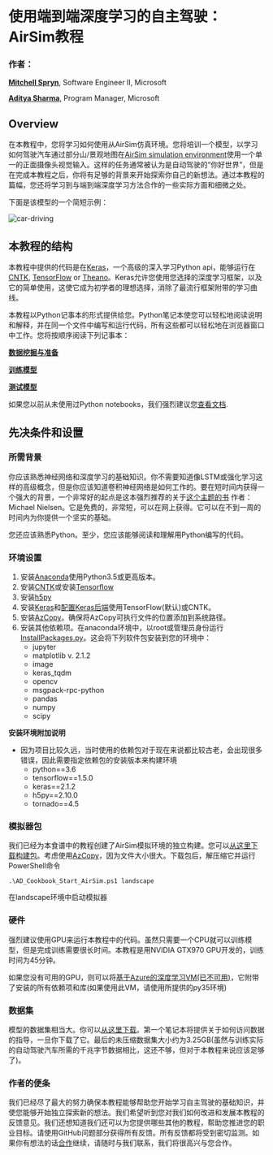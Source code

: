 # 使用端到端深度学习的自主驾驶：AirSim教程

### 作者：
**[Mitchell Spryn](https://www.linkedin.com/in/mitchell-spryn-57834545/)**, Software Engineer II, Microsoft

**[Aditya Sharma](https://www.linkedin.com/in/adityasharmacmu/)**, Program Manager, Microsoft


## Overview

在本教程中，您将学习如何使用从AirSim仿真环境。您将培训一个模型，以学习如何驾驶汽车通过部分山/景观地图在[AirSim simulation environment](https://github.com/Microsoft/AirSim)使用一个单一的正面摄像头视觉输入。这样的任务通常被认为是自动驾驶的“你好世界”，但是在完成本教程之后，你将有足够的背景来开始探索你自己的新想法。通过本教程的篇幅，您还将学习到与端到端深度学习方法合作的一些实际方面和细微之处。

下面是该模型的一个简短示例：

![car-driving](car_driving.gif)

## 本教程的结构

本教程中提供的代码是在[Keras](https://keras.io/)，一个高级的深入学习Python api，能够运行在[CNTK](https://www.microsoft.com/en-us/cognitive-toolkit/), [TensorFlow](https://www.tensorflow.org/) or [Theano](http://deeplearning.net/software/theano/index.html)。Keras允许您使用您选择的深度学习框架，以及它的简单使用，这使它成为初学者的理想选择，消除了最流行框架附带的学习曲线。

本教程以Python记事本的形式提供给您。Python笔记本使您可以轻松地阅读说明和解释，并在同一个文件中编写和运行代码，所有这些都可以轻松地在浏览器窗口中工作。您将按顺序阅读下列记事本：

**[数据挖掘与准备](DataExplorationAndPreparation.ipynb)**

**[训练模型](TrainModel.ipynb)**

**[测试模型](TestModel.ipynb)**

如果您以前从未使用过Python notebooks，我们强烈建议您[查看文档](http://jupyter-notebook-beginner-guide.readthedocs.io/en/latest/what_is_jupyter.html).


## 先决条件和设置
### 所需背景

你应该熟悉神经网络和深度学习的基础知识。你不需要知道像LSTM或强化学习这样的高级概念，但是你应该知道卷积神经网络是如何工作的。要在短时间内获得一个强大的背景，一个非常好的起点是这本强烈推荐的关于[这个主题的书](http://neuralnetworksanddeeplearning.com/) 作者：Michael Nielsen。它是免费的，非常短，可以在网上获得。它可以在不到一周的时间内为你提供一个坚实的基础。

您还应该熟悉Python。至少，您应该能够阅读和理解用Python编写的代码。

### 环境设置
1. 安装[Anaconda](https://conda.io/docs/user-guide/install/index.html)使用Python3.5或更高版本。
2. 安装[CNTK](https://docs.microsoft.com/en-us/cognitive-toolkit/Setup-CNTK-on-your-machine)或安装[Tensorflow](https://www.tensorflow.org/install/install_windows)
3. 安装[h5py](http://docs.h5py.org/en/latest/build.html)
4. 安装[Keras](https://keras.io/#installation)和[配置Keras后端](https://keras.io/backend/)使用TensorFlow(默认)或CNTK。
5. 安装[AzCopy](https://docs.microsoft.com/en-us/azure/storage/common/storage-use-azcopy)。确保将AzCopy可执行文件的位置添加到系统路径。
6. 安装其他依赖项。在anaconda环境中，以root或管理员身份运行[InstallPackages.py](AirSimE2EDeepLearning\InstallPackages.py)。这会将下列软件包安装到您的环境中：
    * jupyter
    * matplotlib v. 2.1.2
    * image
    * keras_tqdm
    * opencv
    * msgpack-rpc-python
    * pandas
    * numpy
    * scipy

**安装环境附加说明**
- 因为项目比较久远，当时使用的依赖包对于现在来说都比较古老，会出现很多错误，因此需要指定依赖包的安装版本来构建环境
    - python==3.6
    * tensorflow==1.5.0
    * keras==2.1.2
    * h5py==2.10.0
    * tornado==4.5

### 模拟器包
我们已经为本食谱中的教程创建了AirSim模拟环境的独立构建。您可以[从这里下载构建包](https://airsimtutorialdataset.blob.core.windows.net/e2edl/AD_Cookbook_AirSim.7z)。考虑使用[AzCopy](https://docs.microsoft.com/en-us/azure/storage/common/storage-use-azcopy)，因为文件大小很大。下载包后，解压缩它并运行PowerShell命令

`
.\AD_Cookbook_Start_AirSim.ps1 landscape
`

在landscape环境中启动模拟器


### 硬件
强烈建议使用GPU来运行本教程中的代码。虽然只需要一个CPU就可以训练模型，但是完成训练需要很长时间。本教程是用NVIDIA GTX970 GPU开发的，训练时间为45分钟。

如果您没有可用的GPU，则可以将[基于Azure的深度学习VM(已不可用)](https://azuremarketplace.microsoft.com/en-us/marketplace/apps/microsoft-ads.dsvm-deep-learning)，它附带了安装的所有依赖项和库(如果使用此VM，请使用所提供的py35环境)


### 数据集

模型的数据集相当大。你可以[从这里下载](https://aka.ms/AirSimTutorialDataset)。第一个笔记本将提供关于如何访问数据的指导，一旦你下载了它。最后的未压缩数据集大小约为3.25GB(虽然与训练实际的自动驾驶汽车所需的千兆字节数据相比，这还不够，但对于本教程来说应该足够了)。


### 作者的便条

我们已经尽了最大的努力确保本教程能够帮助您开始学习自主驾驶的基础知识，并使您能够开始独立探索新的想法。我们希望听到您对我们如何改进和发展本教程的反馈意见。我们还想知道我们还可以为您提供哪些其他的教程，帮助您推进您的职业目标。请使用GitHub问题部分获得所有反馈。所有反馈都将受到密切监测。如果你有想法的话[合作](../README.md#contributing)继续，请随时与我们联系，我们将很高兴与您合作。

